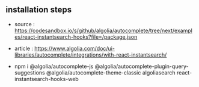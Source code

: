 ## installation steps

* source : <https://codesandbox.io/s/github/algolia/autocomplete/tree/next/examples/react-instantsearch-hooks?file=/package.json>
* article : <https://www.algolia.com/doc/ui-libraries/autocomplete/integrations/with-react-instantsearch/>

* npm i @algolia/autocomplete-js @algolia/autocomplete-plugin-query-suggestions @algolia/autocomplete-theme-classic algoliasearch react-instantsearch-hooks-web
